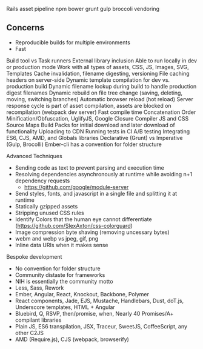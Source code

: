 Rails asset pipeline
npm
bower
grunt
gulp
broccoli
vendoring

## Concerns

* Reproducible builds for multiple environments
* Fast

Build tool vs Task runners
External library inclusion
Able to run locally in dev or production mode
Work with all types of assets, CSS, JS, Images, SVG, Templates
Cache invalidation, filename digesting, versioning
File caching headers on server-side
Dynamic template compilation for dev vs. production build
Dynamic filename lookup during build to handle production digest filenames
Dynamic rebuild on file tree change (saving, deleting, moving, switching branches)
Automatic browser reload (hot reload)
Server response cycle is part of asset compilation, assets are blocked on recompilation (webpack dev server)
Fast compile time
Concatenation Order
Minification/Obfuscation, UglifyJS, Google Closure Compiler
JS and CSS Source Maps
Build Packs for initial download and later download of functionality
Uploading to CDN
Running tests in CI
A/B testing
Integrating ES6, CJS, AMD, and Globals libraries
Declarative (Grunt) vs Imperative (Gulp, Brocolli)
Ember-cli has a convention for folder structure

Advanced Techniques
  * Sending code as text to prevent parsing and execution time
  * Resolving dependencies asynchronously at runtime while avoiding n+1 dependency requests
    * https://github.com/google/module-server
  * Send styles, fonts, and javascript in a single file and splitting it at runtime
  * Statically gzipped assets
  * Stripping unused CSS rules
  * Identify Colors that the human eye cannot differentiate (https://github.com/SlexAxton/css-colorguard)
  * Image compression byte shaving (removing uncessary bytes)
  * webm and webp vs jpeg, gif, png
  * Inline data URIs when it makes sense

Bespoke development
  * No convention for folder structure
  * Community distaste for frameworks
  * NIH is essentially the community motto
  * Less, Sass, Rework
  * Ember, Angular, React, Knockout, Backbone, Polymer
  * React components, Jade, EJS, Mustache, Handlebars, Dust, doT.js, Underscore templates, HTML + Angular
  * Bluebird, Q, RSVP, then/promise, when, Nearly 40 Promises/A+ compilant libraries
  * Plain JS, ES6 transpilation, JSX, Traceur, SweetJS, CoffeeScript, any other C2JS
  * AMD (Require.js), CJS (webpack, browserify)
